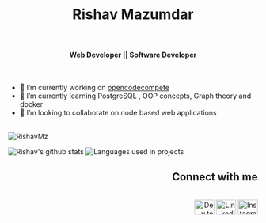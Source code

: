 <h1 align="center">Rishav Mazumdar</h1><br/>

<h4 align="center"> Web Developer  ||  Software Developer </h4><br/>

* 🔭 I’m currently working on <a href = "https://github.com/RishavMz/opencodecompete">opencodecompete</a>
* 🌱 I’m currently learning PostgreSQL , OOP concepts, Graph theory and docker 
*  👯 I’m looking to collaborate on node based web applications
<br/><br/>

<p align="left"><img src="https://komarev.com/ghpvc/?username=RishavMz&color=008080" alt="RishavMz" /></p>

![Rishav's github stats](https://github-readme-stats.vercel.app/api?username=RishavMz&show_icons=true)
![Languages used in projects](https://github-readme-stats.vercel.app/api/top-langs/?username=RishavMz&layout=compact)

<div align="right"> 

## Connect with me
<br/>
<a href="https://dev.to/rishavmz" target="blank"><img align="center" src="https://cdn.jsdelivr.net/npm/simple-icons@3.0.1/icons/dev-dot-to.svg" alt="Dev.to" height="30" width="40" /></a>
<a href="https://linkedin.com/in/rishavmazumdar" target="blank"><img align="center" src="https://cdn.jsdelivr.net/npm/simple-icons@3.0.1/icons/linkedin.svg" alt="LinkedIn" height="30" width="40" /></a>
<a href="https://instagram.com/rishavmz" target="blank"><img align="center" src="https://cdn.jsdelivr.net/npm/simple-icons@3.0.1/icons/instagram.svg" alt="Instagram" height="30" width="40" /></a>  
</div>

